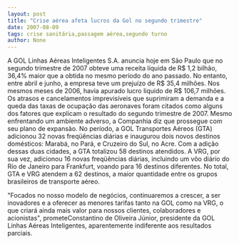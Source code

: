 ```yaml
---
layout: post
title: "Crise aérea afeta lucros da Gol no segundo trimestre"
date: 2007-08-09
tags: crise sanitária,passagem aérea,segundo turno
author: None
---
```



A GOL Linhas A&eacute;reas Inteligentes S.A. anuncia hoje em S&atilde;o Paulo que no segundo trimestre de 2007 obteve uma receita l&iacute;quida de R$ 1,2 bilh&atilde;o, 36,4% maior que a obtida no mesmo per&iacute;odo do ano passado. No entanto, entre abril e junho, a empresa teve um preju&iacute;zo de R$ 35,4 milh&otilde;es. Nos mesmos meses de 2006, havia apurado lucro liquido de R$ 106,7 milh&otilde;es. 
Os atrasos e cancelamentos imprevis&iacute;veis que suprimiram a demanda e a queda das taxas de ocupa&ccedil;&atilde;o das aeronaves foram citados como alguns dos fatores que explicam o resultado do segundo trimestre de 2007. 
Mesmo enfrentando um ambiente adverso, a Companhia diz que prossegue com seu plano de expans&atilde;o. No per&iacute;odo, a GOL Transportes A&eacute;reos (GTA) adicionou 32 novas freq&uuml;&ecirc;ncias di&aacute;rias e inaugurou dois novos destinos dom&eacute;sticos: Marab&aacute;, no Par&aacute;, e Cruzeiro do Sul, no Acre. Com a adi&ccedil;&atilde;o dessas duas cidades, a GTA totalizou 58 destinos atendidos. 
A VRG, por sua vez, adicionou 16 novas freq&uuml;&ecirc;ncias di&aacute;rias, incluindo um v&ocirc;o di&aacute;rio do Rio de Janeiro para Frankfurt, voando para 16 destinos diferentes. No total, GTA e VRG atendem a 62 destinos, a maior quantidade entre os grupos brasileiros de transporte a&eacute;reo. 

&quot;Focados no nosso modelo de neg&oacute;cios, continuaremos a crescer, a ser inovadores e a oferecer as menores tarifas tanto na GOL como na VRG, o que criar&aacute; ainda mais valor para nossos clientes, colaboradores e acionistas&quot;, prometeConstantino de Oliveira J&uacute;nior, presidente da GOL Linhas A&eacute;reas Inteligentes, aparentemente indiferente aos resultados parciais. 
 
